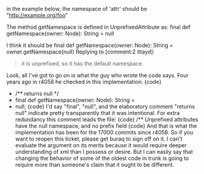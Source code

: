 in the example below, the namespace of 'attr' should be "http://example.org/foo"

<root xmlns="http://example.org/foo">
  <node attr="foo"/>
</root>

The method getNamespace is defined in UnprefixedAttribute as:
  final def getNamespace(owner: Node): String = null

I think it should be
  final def getNamespace(owner: Node): String = owner.getNamespace(null)
Replying to [comment:2 ittayd]:
> it is unprefixed, so it has the default namespace. 

Look, all I've got to go on is what the guy who wrote the code says.  Four years ago in r4058 he checked in this implementation:
{code}
+  /** returns null */
+  final def getNamespace(owner: Node): String = 
+    null;
{code}
I'd say "final", "null", and the elaboratory comment "returns null" indicate pretty transparently that it was intentional.  For extra redundancy this comment leads the file:
{code}
/** Unprefixed attributes have the null namespace, and no prefix field
{code}
And that is what the implementation has been for the 17000 commits since r4058.  So if you want to reopen this ticket, please get buraq to sign off on it.  I can't evaluate the argument on its merits because it would require deeper understanding of xml than I possess or desire.  But I can easily say that changing the behavior of some of the oldest code in trunk is going to require more than someone's claim that it ought to be different.
